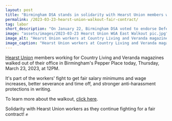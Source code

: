 ```yaml
---
layout: post
title: "Birmingham DSA stands in solidarity with Hearst Union members walking out for a fair contract!"
permalink: /2023-03-23-hearst-union-walkout-fair-contract/
tag: labor
short_description: "On January 22, Birmingham DSA voted to endorse Defend the Atlanta Forest's letter in solidarity with the movement to Stop Cop City and Defend Weelaunee Forest."
image: "assets/images/2023-03-23 Hearst Union WGA East Walkout pic.jpg"
image_alt: "Hearst Union workers at Country Living and Veranda magazines pose for a picture on with Writers Guild of America, East T-shirts during their Thursday, March 23, 2023 walkout from their office at Birmingham's Pepper Place."
image_caption: "Hearst Union workers at Country Living and Veranda magazines pose for a picture on with Writers Guild of America, East T-shirts during their Thursday, March 23, 2023 walkout from their office at Birmingham's Pepper Place."
---
```


[Hearst Union](https://www.hearstmediaunion.org/) members working for Country Living and Veranda magazines walked out of their office in Birmingham's Pepper Place today, Thursday, March 23, 2023, at 12PM.

It's part of the workers' fight to get fair salary minimums and wage increases, better severance and time off, and stronger anti-harassment protections in writing.

To learn more about the walkout, [click here](https://www.al.com/news/birmingham/2023/03/hearst-union-workers-stage-birmingham-walkout-writers-guild-of-america-slams-anti-union-campaign.html).

Solidarity with Hearst Union workers as they continue fighting for a fair contract! ✊